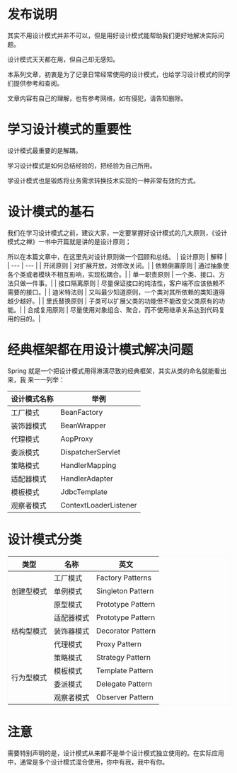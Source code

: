 # 发布说明

其实不用设计模式并非不可以，但是用好设计模式能帮助我们更好地解决实际问题。

设计模式天天都在用，但自己却无感知。

本系列文章，初衷是为了记录日常经常使用的设计模式，也给学习设计模式的同学们提供参考和查阅。

文章内容有自己的理解，也有参考网络，如有侵犯，请告知删除。

# 学习设计模式的重要性

设计模式最重要的是解耦。

学习设计模式是如何总结经验的，把经验为自己所用。

学设计模式也是锻炼将业务需求转换技术实现的一种非常有效的方式。

# 设计模式的基石

我们在学习设计模式之前，建议大家，一定要掌握好设计模式的几大原则，《设计模式之禅》一书中开篇就是讲的是设计原则；

所以在本篇文章中，在这里先对设计原则做一个回顾和总结。
| 设计原则 | 解释 |
| --- | --- |
| 开闭原则 | 对扩展开放，对修改关闭。|
| 依赖倒置原则 | 通过抽象使各个类或者模块不相互影响，实现松耦合。|
| 单一职责原则 | 一个类、接口、方法只做一件事。|
| 接口隔离原则 | 尽量保证接口的纯洁性，客户端不应该依赖不需要的接口。|
| 迪米特法则 | 又叫最少知道原则，一个类对其所依赖的类知道得越少越好。|
| 里氏替换原则 | 子类可以扩展父类的功能但不能改变父类原有的功能。|
| 合成复用原则 | 尽量使用对象组合、聚合，而不使用继承关系达到代码复用的目的。|

# 经典框架都在用设计模式解决问题

Spring 就是一个把设计模式用得淋漓尽致的经典框架，其实从类的命名就能看出来，我
来一一列举：

| 设计模式名称 | 举例                  |
| ------------ | --------------------- |
| 工厂模式     | BeanFactory           |
| 装饰器模式   | BeanWrapper           |
| 代理模式     | AopProxy              |
| 委派模式     | DispatcherServlet     |
| 策略模式     | HandlerMapping        |
| 适配器模式   | HandlerAdapter        |
| 模板模式     | JdbcTemplate          |
| 观察者模式   | ContextLoaderListener |

# 设计模式分类

<table style="border-collapse: collapse;border:1px solid #f6f6f6;">
    <thead>
        <tr>
            <th>类型</th>
            <th>名称</th>
            <th>英文</th>
        </tr>
    </thead>
    <tbody>
    <tr>
        <td rowspan="3">创建型模式</td>
        <td>工厂模式</td>
        <td>Factory Patterns</td>
    </tr>
    <tr>
        <td>单例模式</td>
        <td>Singleton Pattern</td>
    </tr>
    <tr>
        <td>原型模式</td>
        <td>Prototype Pattern</td>
    </tr>
    <tr>
        <td  rowspan="3">结构型模式</td>
        <td>适配器模式</td>
        <td>Prototype Pattern</td>
    </tr>
    <tr>
        <td>装饰器模式</td>
        <td>Decorator Pattern</td>
    </tr>
    <tr>
        <td>代理模式</td>
        <td>Proxy Pattern</td>
    </tr>
    <tr>
        <td  rowspan="4">行为型模式</td>
        <td>策略模式</td>
        <td>Strategy Pattern</td>
    </tr>
    <tr>
        <td>模板模式</td>
        <td>Template Pattern</td>
    </tr>
    <tr>
        <td>委派模式</td>
        <td>Delegate Pattern</td>
    </tr>
    <tr>
        <td>观察者模式</td>
        <td>Observer Pattern</td>
    </tr>
    </tbody>
</table>


# 注意

需要特别声明的是，设计模式从来都不是单个设计模式独立使用的。在实际应用中，通常是多个设计模式混合使用，你中有我，我中有你。
